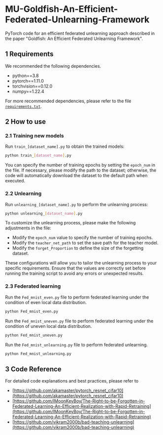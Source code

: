 # MU-Goldfish-An-Efficient-Federated-Unlearning-Framework
PyTorch code for an efficient federated unlearning approach described in the paper "Goldfish: An Efficient Federated Unlearning Framework".
## 1 Requirements
We recommended the following dependencies.

* python==3.8
* pytorch==1.11.0
* torchvision==0.12.0
* numpy==1.22.4

For more recommended dependencies, please refer to the file [`requirements.txt`](https://github.com/xiao-jian-zi/MU-Goldfish-An-Efficient-Federated-Unlearning-Framework/blob/main/requirements.txt).

## 2 How to use
### 2.1 Training new models

Run `train_[dataset_name].py` to obtain the trained models: 

```bash
python train_[dataset_name].py
```
 You can specify the number of training epochs by setting the `epoch_num` in the file. If necessary, please modify the path to the dataset; otherwise, the code will automatically download the dataset to the default path when executed.


### 2.2 Unlearning
Run `unlearning_[dataset_name].py` to perform the unlearning process: 
```bash
python unlearning_[dataset_name].py
```
To customize the unlearning process, please make the following adjustments in the file:
* Modify the `epoch_num` value to specify the number of training epochs.
* Modify the `teacher_net_path` to set the save path for the teacher model.
* Modify the `forget_Proportion` to define the size of the forgetting dataset.
  
These configurations will allow you to tailor the unlearning process to your specific requirements. Ensure that the values are correctly set before running the training script to avoid any errors or unexpected results.

### 2.3 Federated learning
Run the `Fed_mnist_even.py` file to perform federated learning under the condition of even local data distribution.

```bash
python Fed_mnist_even.py
```
Run the `Fed_mnist_uneven.py` file to perform federated learning under the condition of uneven local data distribution.

```bash
python Fed_mnist_uneven.py
```
Run the `Fed_mnist_unlearning.py` file to perform federated unlearning.
```bash
python Fed_mnist_unlearning.py
```
## 3 Code Reference
For detailed code explanations and best practices, please refer to
* [https://github.com/akamaster/pytorch_resnet_cifar10](https://github.com/akamaster/pytorch_resnet_cifar10)
* [https://github.com/IMoonKeyBoy/The-Right-to-be-Forgotten-in-Federated-Learning-An-Efficient-Realization-with-Rapid-Retraining](https://github.com/IMoonKeyBoy/The-Right-to-be-Forgotten-in-Federated-Learning-An-Efficient-Realization-with-Rapid-Retraining)
* [https://github.com/vikram2000b/bad-teaching-unlearning](https://github.com/vikram2000b/bad-teaching-unlearning)
